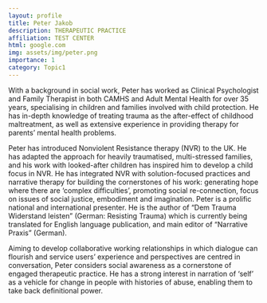 ```yaml
---
layout: profile
title: Peter Jakob
description: THERAPEUTIC PRACTICE
affiliation: TEST CENTER
html: google.com
img: assets/img/peter.png
importance: 1
category: Topic1
---
```

With a background in social work, Peter has worked as Clinical Psychologist and Family Therapist in both CAMHS and Adult Mental Health for over 35 years, specialising in children and families involved with child protection. He has in-depth knowledge of treating trauma as the after-effect of childhood maltreatment, as well as extensive experience in providing therapy for parents’ mental health problems.

Peter has introduced Nonviolent Resistance therapy (NVR) to the UK. He has adapted the approach for heavily traumatised, multi-stressed families, and his work with looked-after children has inspired him to develop a child focus in NVR. He has integrated NVR with solution-focused practices and narrative therapy for building the cornerstones of his work: generating hope where there are ‘complex difficulties’, promoting social re-connection, focus on issues of social justice, embodiment and imagination. Peter is a prolific national and international presenter. He is the author of “Dem Trauma Widerstand leisten” (German: Resisting Trauma) which is currently being translated for English language publication, and main editor of “Narrative Praxis” (German).

Aiming to develop collaborative working relationships in which dialogue can flourish and service users’ experience and perspectives are centred in conversation, Peter considers social awareness as a cornerstone of engaged therapeutic practice. He has a strong interest in narration of ‘self’ as a vehicle for change in people with histories of abuse, enabling them to take back definitional power.
